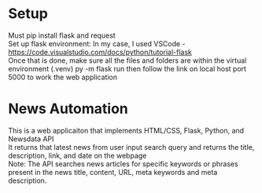 # Setup
Must pip install flask and request  
Set up flask environment: In my case, I used VSCode - https://code.visualstudio.com/docs/python/tutorial-flask  
Once that is done, make sure all the files and folders are within the virtual environment (.venv) 
py -m flask run then follow the link on local host port 5000 to work the web application

# News Automation
This is a web applicaiton that implements HTML/CSS, Flask, Python, and Newsdata API  
It returns that latest news from user input search query and returns the title, description, link, and date on the webpage  
Note: The API searches news articles for specific keywords or phrases present in the news title, content, URL, meta keywords and meta description.
